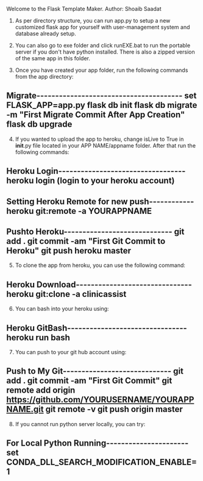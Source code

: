 Welcome to the Flask Template Maker.
Author: Shoaib Saadat


1. As per directory structure, you can run app.py to setup a new customized flask app for yourself with user-management system and database already setup.

2. You can also go to exe folder and click runEXE.bat to run the portable server if you don't have python installed. There is also a zipped version of the same app in this folder.

3. Once you have created your app folder, run the following commands from the app directory:

Migrate---------------------------------------
set FLASK_APP=app.py
flask db init
flask db migrate -m "First Migrate Commit After App Creation"
flask db upgrade
----------------------------------------------

4. If you wanted to upload the app to heroku, change isLive to True in __init__.py file located in your APP NAME/appname folder. After that run the following commands:

Heroku Login----------------------------------
heroku login (login to your heroku account)
----------------------------------------------

Setting Heroku Remote for new push------------
heroku git:remote -a YOURAPPNAME
----------------------------------------------

Pushto Heroku-----------------------------
git add .
git commit -am "First Git Commit to Heroku"
git push heroku master
----------------------------------------------

5. To clone the app from heroku, you can use the following command:

Heroku Download-------------------------------
heroku git:clone -a clinicassist
----------------------------------------------

6. You can bash into your heroku using:

Heroku GitBash--------------------------------
heroku run bash
----------------------------------------------

7. You can push to your git hub account using:

Push to My Git-----------------------------
git add .
git commit -am "First Git Commit"
git remote add origin https://github.com/YOURUSERNAME/YOURAPPNAME.git
git remote -v
git push origin master
----------------------------------------------

8. If you cannot run python server locally, you can try:

For Local Python Running----------------------
set CONDA_DLL_SEARCH_MODIFICATION_ENABLE=1
----------------------------------------------








